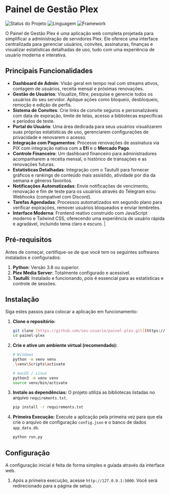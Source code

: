 # Painel de Gestão Plex

![Status do Projeto](https://img.shields.io/badge/status-ativo-brightgreen)
![Linguagem](https://img.shields.io/badge/python-3.8%2B-blue)
![Framework](https://img.shields.io/badge/flask-2.x-orange)

O Painel de Gestão Plex é uma aplicação web completa projetada para simplificar a administração de servidores Plex. Ele oferece uma interface centralizada para gerenciar usuários, convites, assinaturas, finanças e visualizar estatísticas detalhadas de uso, tudo com uma experiência de usuário moderna e interativa.

## Principais Funcionalidades

-   **Dashboard de Admin**: Visão geral em tempo real com streams ativos, contagem de usuários, receita mensal e próximas renovações.
-   **Gestão de Usuários**: Visualize, filtre, pesquise e gerencie todos os usuários do seu servidor. Aplique ações como bloqueio, desbloqueio, remoção e edição de perfis.
-   **Sistema de Convites**: Crie links de convite seguros e personalizáveis com data de expiração, limite de telas, acesso a bibliotecas específicas e períodos de teste.
-   **Portal do Usuário**: Uma área dedicada para seus usuários visualizarem suas próprias estatísticas de uso, gerenciarem configurações de privacidade e renovarem o acesso.
-   **Integração com Pagamentos**: Processe renovações de assinatura via PIX com integração nativa com a **Efí** e o **Mercado Pago**.
-   **Controle Financeiro**: Um dashboard financeiro para administradores acompanharem a receita mensal, o histórico de transações e as renovações futuras.
-   **Estatísticas Detalhadas**: Integração com o Tautulli para fornecer gráficos e rankings de conteúdo mais assistido, atividade por dia da semana e gêneros favoritos.
-   **Notificações Automatizadas**: Envie notificações de vencimento, renovação e fim de teste para os usuários através do Telegram e/ou Webhooks (compatível com Discord).
-   **Tarefas Agendadas**: Processos automatizados em segundo plano para verificar expirações, remover usuários bloqueados e enviar lembretes.
-   **Interface Moderna**: Frontend reativo construído com JavaScript moderno e Tailwind CSS, oferecendo uma experiência de usuário rápida e agradável, incluindo tema claro e escuro.                                                                                                   |

## Pré-requisitos

Antes de começar, certifique-se de que você tem os seguintes softwares instalados e configurados:

1.  **Python**: Versão 3.8 ou superior.
2.  **Plex Media Server**: Totalmente configurado e acessível.
3.  **Tautulli**: Instalado e funcionando, pois é essencial para as estatísticas e controle de sessões.

## Instalação

Siga estes passos para colocar a aplicação em funcionamento:

1.  **Clone o repositório:**
    ```bash
    git clone [https://github.com/seu-usuario/painel-plex.git](https://github.com/seu-usuario/painel-plex.git)
    cd painel-plex
    ```

2.  **Crie e ative um ambiente virtual (recomendado):**
    ```bash
    # Windows
    python -m venv venv
    .\venv\Scripts\activate

    # macOS / Linux
    python3 -m venv venv
    source venv/bin/activate
    ```

3.  **Instale as dependências:**
    O projeto utiliza as bibliotecas listadas no arquivo `requirements.txt`.
    ```bash
    pip install -r requirements.txt
    ```

4.  **Primeira Execução:**
    Execute a aplicação pela primeira vez para que ela crie o arquivo de configuração `config.json` e o banco de dados `app_data.db`.
    ```bash
    python run.py
    ```

## Configuração

A configuração inicial é feita de forma simples e guiada através da interface web.

1.  Após a primeira execução, acesse `http://127.0.0.1:5000`. Você será redirecionado para a página de setup.

